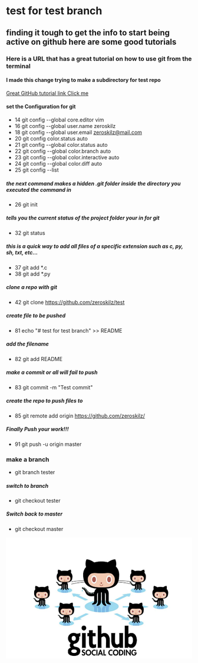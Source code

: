 # test for test branch
## finding it tough to get the info to start being active on github here are some good tutorials 
### Here is a URL that has a great tutorial on how to use git from the terminal
#### I made this change trying to make a subdirectory for test repo

[Great GitHub tutorial link Click me](https://git-scm.com/book/en/v2/Git-Basics-Recording-Changes-to-the-Repository)

   
#### set the Configuration for git 
   * 14  git config --global core.editor vim
   * 16  git config --global user.name zeroskilz 
   * 18  git config --global user.email zeroskilz@mail.com 
   * 20  git config color.status auto
   * 21  git config --global color.status auto
   * 22  git config --global color.branch auto
   * 23  git config --global color.interactive auto
   * 24  git config --global color.diff auto
   * 25  git config --list
   
##### the next command makes a hidden .git folder inside the directory you executed the command in 
   * 26  git init
   
##### tells you the current status of the project folder your in for git
   * 32  git status

##### this is a quick way to add all files of a specific extension such as c, py, sh, txt, etc...
   * 37  git add *.c
   * 38  git add *.py

##### clone a repo with git 
   * 42  git clone https://github.com/zeroskilz/test

##### create file to be pushed  
   * 81  echo "# test for test branch" >> README
##### add the filename
   * 82  git add README
##### make a commit or all will fail to push
   * 83  git commit -m "Test  commit"

##### create the repo to push files to 
   * 85  git remote add origin https://github.com/zeroskilz/

##### Finally Push your work!!! 
   * 91  git push -u origin master

### make a branch 
   * git branch tester
##### switch to branch 
   * git checkout tester

##### Switch back to master
   * git checkout master

![Github Logo](https://github.com/zeroskilz/test/blob/master/images.duckduckgo.com.jpeg "Social Coding")

<!-- finito -->

